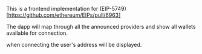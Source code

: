 This is a frontend implementation for (EIP-5749)[https://github.com/ethereum/EIPs/pull/6963]

The dapp will map through all the announced providers and show all wallets available for connection.

when connecting the user's address will be displayed.
